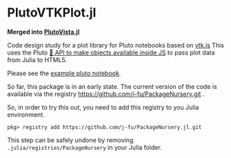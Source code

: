 PlutoVTKPlot.jl
==================

**Merged into [PlutoVista.jl](https://github.com/j-fu/PlutoVista.jl)**


Code design study for a plot library for Pluto notebooks based on [vtk.js](https://kitware.github.io/vtk-js/index.html)
This uses the Pluto [💁 API to make objects available inside JS](https://github.com/fonsp/Pluto.jl/pull/1124)
to pass plot data from Julia to HTML5.

Please see the [example pluto notebook](https://raw.githubusercontent.com/j-fu/PlutoVTKPlot.jl/main/examples/vtktest.jl).


So far, this package is in an early state. The current version of the code
is available via the registry https://github.com/j-fu/PackageNursery.git .

So, in order to try this out, you need to add this registry to you Julia environment.

```
pkg> registry add https://github.com/j-fu/PackageNursery.jl.git
```

This step can be safely undone by removing `.julia/registries/PackageNursery` in your
Julia folder.


